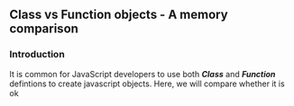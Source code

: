 ## Class vs Function objects - A memory comparison

### Introduction

It is common for JavaScript developers to use both _**Class**_ and _**Function**_ defintions to create javascript objects.
Here, we will compare whether it is ok

